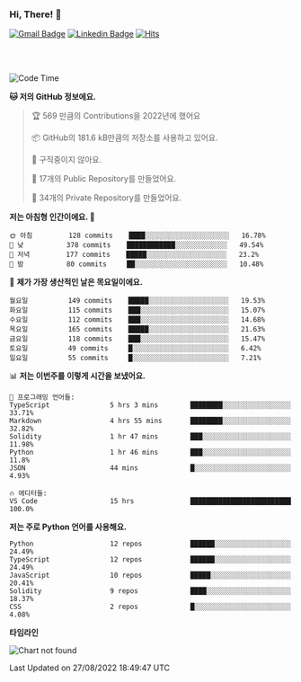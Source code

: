 ### Hi, There! 👋


[![Gmail Badge](https://img.shields.io/badge/-725psh@gmail.com-c14438?style=flat&logo=Gmail&logoColor=white&link=mailto:725psh@gmail.com)](mailto:725psh@gmail.com) 
[![Linkedin Badge](https://img.shields.io/badge/-soohanpark-0072b1?style=flat&logo=Linkedin&logoColor=white&link=https://www.linkedin.com/in/soohanpark/)](https://www.linkedin.com/in/soohanpark/) 
[![Hits](https://hits.seeyoufarm.com/api/count/incr/badge.svg?url=https%3A%2F%2Fgithub.com%2FSoohan-Park&count_bg=%23000000&title_bg=%23828282&icon=gradle.svg&icon_color=%23FFFFFF&title=Visited&edge_flat=false)](https://hits.seeyoufarm.com)  

<br />
<br />

<!--START_SECTION:waka-->
![Code Time](http://img.shields.io/badge/Code%20Time-238%20hrs%2049%20mins-blue)

**🐱 저의 GitHub 정보에요.** 

> 🏆 569 만큼의 Contributions을 2022년에 했어요
 > 
> 📦 GitHub의 181.6 kB만큼의 저장소를 사용하고 있어요. 
 > 
> 🚫 구직중이지 않아요.
 > 
> 📜 17개의 Public Repository를 만들었어요. 
 > 
> 🔑 34개의 Private Repository를 만들었어요.  
 > 
**저는 아침형 인간이에요. 🐤** 

```text
🌞 아침         128 commits    ████░░░░░░░░░░░░░░░░░░░░░   16.78% 
🌆 낮　         378 commits    ████████████░░░░░░░░░░░░░   49.54% 
🌃 저녁         177 commits    █████░░░░░░░░░░░░░░░░░░░░   23.2% 
🌙 밤　         80 commits     ██░░░░░░░░░░░░░░░░░░░░░░░   10.48%

```
📅 **제가 가장 생산적인 날은 목요일이에요.** 

```text
월요일          149 commits    █████░░░░░░░░░░░░░░░░░░░░   19.53% 
화요일          115 commits    ███░░░░░░░░░░░░░░░░░░░░░░   15.07% 
수요일          112 commits    ███░░░░░░░░░░░░░░░░░░░░░░   14.68% 
목요일          165 commits    █████░░░░░░░░░░░░░░░░░░░░   21.63% 
금요일          118 commits    ███░░░░░░░░░░░░░░░░░░░░░░   15.47% 
토요일          49 commits     █░░░░░░░░░░░░░░░░░░░░░░░░   6.42% 
일요일          55 commits     █░░░░░░░░░░░░░░░░░░░░░░░░   7.21%

```


📊 **저는 이번주를 이렇게 시간을 보냈어요.** 

```text
💬 프로그래밍 언어들: 
TypeScript               5 hrs 3 mins        ████████░░░░░░░░░░░░░░░░░   33.71% 
Markdown                 4 hrs 55 mins       ████████░░░░░░░░░░░░░░░░░   32.82% 
Solidity                 1 hr 47 mins        ███░░░░░░░░░░░░░░░░░░░░░░   11.98% 
Python                   1 hr 46 mins        ███░░░░░░░░░░░░░░░░░░░░░░   11.8% 
JSON                     44 mins             █░░░░░░░░░░░░░░░░░░░░░░░░   4.93%

🔥 에디터들: 
VS Code                  15 hrs              █████████████████████████   100.0%

```

**저는 주로 Python 언어를 사용해요.** 

```text
Python                   12 repos            ██████░░░░░░░░░░░░░░░░░░░   24.49% 
TypeScript               12 repos            ██████░░░░░░░░░░░░░░░░░░░   24.49% 
JavaScript               10 repos            █████░░░░░░░░░░░░░░░░░░░░   20.41% 
Solidity                 9 repos             ████░░░░░░░░░░░░░░░░░░░░░   18.37% 
CSS                      2 repos             █░░░░░░░░░░░░░░░░░░░░░░░░   4.08%

```


**타임라인**

![Chart not found](https://raw.githubusercontent.com/Soohan-Park/Soohan-Park/master/charts/bar_graph.png) 


 Last Updated on 27/08/2022 18:49:47 UTC
<!--END_SECTION:waka-->
